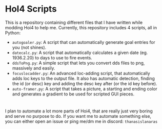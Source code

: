 # HoI4 Scripts

This is a repository containing different files that I have written while modding Hoi4 to help me.
Currently, this repository includes 4 scripts, all in Python:
 - `autogoaler.py`: A script that can automatically generate goal entries for you (not shines).
 - `datecalc.py`: A script that automatically calculates a given date (eg. 1936.2.20) to days to use to fire events.
 - `ddsToPng.py`: A simple script that lets you convert dds files to png, massively and easily.
 - `focuslocadder.py`: An advanced loc-adding script, that automatically adds loc keys to the output file. It also has automatic detection, finding the id (or desc) key and adding the desc key after (or the id key before).
 - `auto-framer.py`: A script that takes a picture, a starting and ending color and generates a gradient to be used for scripted GUI pieces.
#
I plan to automate a lot more parts of Hoi4, that are really just very boring and serve no purpose to do.
If you want me to automate something else, you can either open an issue or ping me/dm me in discord: `thanasislanaras`
